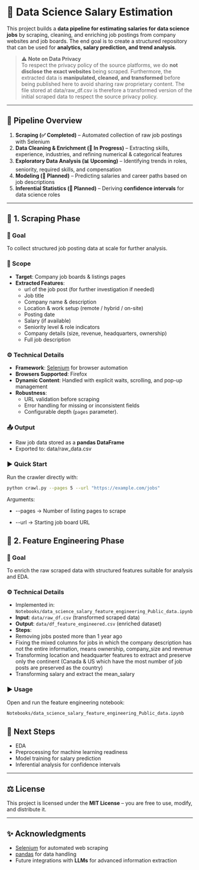 # 🚀 Data Science Salary Estimation  

This project builds a **data pipeline for estimating salaries for data science jobs** by scraping, cleaning, and enriching job postings from company websites and job boards. The end goal is to create a structured repository that can be used for **analytics, salary prediction, and trend analysis**.  

> ⚠️ **Note on Data Privacy**  
> To respect the privacy policy of the source platforms, we do **not disclose the exact websites** being scraped. Furthermore, the extracted data is **manipulated, cleaned, and transformed** before being published here to avoid sharing raw proprietary content.  The file stored at data/raw_df.csv is therefore a transformed version of the initial scraped data to respect the source privacy policy. 

---

## 📂 Pipeline Overview  

1. **Scraping (✅ Completed)** – Automated collection of raw job postings with Selenium  
2. **Data Cleaning & Enrichment (🔄 In Progress)** – Extracting skills, experience, industries, and refining numerical & categorical features  
3. **Exploratory Data Analysis (📊 Upcoming)** – Identifying trends in roles, seniority, required skills, and compensation  
4. **Modeling (🤖 Planned)** – Predicting salaries and career paths based on job descriptions  
5. **Inferential Statistics (📐 Planned)** – Deriving **confidence intervals** for data science roles  

---

## 🔹 1. Scraping Phase  

### 🎯 Goal  
To collect structured job posting data at scale for further analysis.  

### 📌 Scope  
- **Target**: Company job boards & listings pages  
- **Extracted Features**:
  - url of the job post (for further investigation if needed)
  - Job title  
  - Company name & description  
  - Location & work setup (remote / hybrid / on-site)  
  - Posting date  
  - Salary (if available)  
  - Seniority level & role indicators  
  - Company details (size, revenue, headquarters, ownership)  
  - Full job description  

### ⚙️ Technical Details  
- **Framework**: [Selenium](https://www.selenium.dev/) for browser automation  
- **Browsers Supported**: Firefox
- **Dynamic Content**: Handled with explicit waits, scrolling, and pop-up management  
- **Robustness**:  
  - URL validation before scraping  
  - Error handling for missing or inconsistent fields  
  - Configurable depth (`pages` parameter).  

### 📤 Output  
- Raw job data stored as a **pandas DataFrame**  
- Exported to:  data/raw_data.csv


### ▶️ Quick Start  
Run the crawler directly with:  

```bash
python crawl.py --pages 5 --url "https://example.com/jobs"
```

Arguments:

- --pages → Number of listing pages to scrape

- --url → Starting job board URL

## 🔹 2. Feature Engineering Phase  

### 🎯 Goal  
To enrich the raw scraped data with structured features suitable for analysis and EDA.  

### ⚙️ Technical Details  
- Implemented in: `Notebooks/data_science_salary_feature_engineering_Public_data.ipynb`  
- **Input**: `data/raw_df.csv` (transformed scraped data)  
- **Output**: `data/df_feature_engineered.csv` (enriched dataset)
-  **Steps**:
  - Removing jobs posted more than 1 year ago  
  - Fixing the mixed columns for jobs in which the company description has not the entire information, means ownership, company_size and revenue
  - Transforming location and headquarter features to extract and preserve only the continent (Canada & US
  which have the most number of job posts are preserved as the country)
  - Transforming salary and extract the mean_salary 

### ▶️ Usage  
Open and run the feature engineering notebook:  
```bash
Notebooks/data_science_salary_feature_engineering_Public_data.ipynb
```

## 📌 Next Steps  
 
- EDA
- Preprocessing for machine learning readiness
- Model training for salary prediction
- Inferential analysis for confidence intervals

---

## ⚖️ License  

This project is licensed under the **MIT License** – you are free to use, modify, and distribute it.  

---

## ✨ Acknowledgments  

- [Selenium](https://www.selenium.dev/) for automated web scraping  
- [pandas](https://pandas.pydata.org/) for data handling  
- Future integrations with **LLMs** for advanced information extraction  

